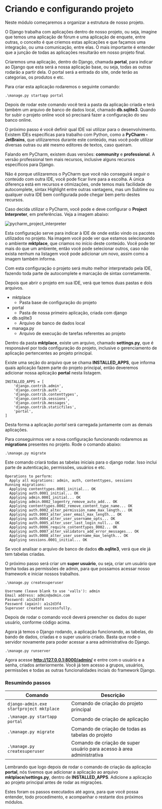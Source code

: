 # Criando e configurando projeto

Neste módulo começaremos a organizar a estrutura de nosso projeto.

O Django trabalha com aplicações dentro de nosso projeto, ou seja, imagine que temos uma aplicação de fórum e uma aplicação de enquete, entre outras, o conceito é que criemos estas aplicações e que façamos uma integração, ou uma comunicação, entre elas. O mais importante é entender que a junção de todas as aplicações resultarão em nosso projeto final.

Criaremos uma aplicação, dentro do Django, chamada **portal**, para indicar ao Django que esta será a nossa aplicação base, ou seja, todas as outras rodarão a partir dela. O portal será a entrada do site, onde terão as categorias, os produtos e etc.

Para criar esta aplicação rodaremos o seguinte comando:

`.\manage.py startapp portal`

Depois de rodar este comando você terá a pasta da aplicação criada e terá também um arquivo de banco de dados local, chamado **db.sqlite3**. Quando for subir o projeto online você só precisará fazer a configuração do seu banco online.

O próximo passo é você definir qual IDE vai utilizar para o desenvolvimento. Existem IDEs específicas para trabalho com Python, como a **PyCharm - JetBrains**, que utilizaremos durante este conteúdo, mas você pode utilizar diversas outras ou até mesmo editores de textos, caso queiram.

Falando em PyCharm, existem duas versões: **community** e **professional**. A versão professional tem mais recursos, inclusive alguns recursos específicos para Django.

Não é porque utilizaremos o PyCharm que você não conseguirá seguir o conteúdo com outra IDE, você pode ficar livre para a escolha. A única diferença está em recursos e otimizações, onde temos mais facilidade de autocomplete, sintax Highlight entre outras vantagens, mas um Sublime ou qualquer outra IDE bem configurada pode chegar bem perto destes recursos.

Caso decida utilizar o PyCharm, você pode e deve configurar o **Project Interpreter**, em preferências. Veja a imagem abaixo:

![pycharm_project_interpreter](./images/pycharm_project_interpreter.png "pycharm_project_interpreter")

Esta configuração serve para indicar à IDE de onde estão vindo os pacotes utilizados no projeto. Na imagem você pode ver que estamos selecionando o ambiente **mktplace**, que criamos no início deste conteúdo. Você pode ter mais do que um ambiente, então você pode selecionar outros, caso não exista nenhum na listagem você pode adicionar um novo, assim como a imagem também informa.

Com esta configuração o projeto será muito melhor interpretado pela IDE, fazendo toda parte de autocomplete e marcação de sintax corretamente.

Depois que abrir o projeto em sua IDE, verá que temos duas pastas e dois arquivos.

* mktplace
	* Pasta base de configuração do projeto
* portal
	* Pasta de nossa primeiro aplicação, criada com django
* db.sqlite3
	* Arquivo de banco de dados local
* managa.py
	* Arquivo de execução de tarefas referentes ao projeto

Dentro da pasta **mktplace**, existe um arquivo, chamado **settings.py**, que é responsável por toda configuração do projeto, inclusive o gerenciamento de aplicação pertencentes ao projeto principal.

Existe uma seção do arquivo que se chama **INSTALLED_APPS**, que informa quais aplicação fazem parte do projeto principal, então deveremos adicionar nossa aplicação **portal** nesta listagem.

```
INSTALLED_APPS = [
    'django.contrib.admin',
    'django.contrib.auth',
    'django.contrib.contenttypes',
    'django.contrib.sessions',
    'django.contrib.messages',
    'django.contrib.staticfiles',
    'portal',
]
```

Desta forma a aplicação *portal* será carregada juntamente com as demais aplicações.

Para conseguirmos ver a nova configuração funcionando rodaremos as **migrations** presentes no projeto. Rode o comando abaixo:

`.\manage.py migrate`

Este comando criará todas as tabelas iniciais para o django rodar. Isso inclui parte de autenticação, permissões, usuários e etc.

```
Operations to perform:
  Apply all migrations: admin, auth, contenttypes, sessions
Running migrations:
  Applying contenttypes.0001_initial... OK
  Applying auth.0001_initial... OK
  Applying admin.0001_initial... OK
  Applying admin.0002_logentry_remove_auto_add... OK
  Applying contenttypes.0002_remove_content_type_name... OK
  Applying auth.0002_alter_permission_name_max_length... OK
  Applying auth.0003_alter_user_email_max_length... OK
  Applying auth.0004_alter_user_username_opts... OK
  Applying auth.0005_alter_user_last_login_null... OK
  Applying auth.0006_require_contenttypes_0002... OK
  Applying auth.0007_alter_validators_add_error_messages... OK
  Applying auth.0008_alter_user_username_max_length... OK
  Applying sessions.0001_initial... OK
```

Se você analisar o arquivo de banco de dados **db.sqlite3**, verá que ele já tem tabelas criadas.

O próximo passo será criar um **super usuário**, ou seja, criar um usuário que tenha todas as permissões de admin, para que possamos acessar nosso framework e iniciar nossos trabalhos.

`.\manage.py createsuperuser`

```
Username (leave blank to use 'valls'): admin
Email address: admin@admin.com
Password: a1s2d3f4
Password (again): a1s2d3f4
Superuser created successfully.
```

Depois de rodar o comando você deverá preencher os dados do super usuário, conforme código acima.

Agora já temos o Django rodando, a aplicação funcionando, as tabelas, do bando de dados, criadas e o super usuário criado. Basta que rode o servidor novamente para poder acessar a area administrativa do Django.

`.\manage.py runserver`

Agora acesse **http://127.0.0.1:8000/admin/** e entre com o usuário e a senha, criados anteriormente. Você já tem acesso a grupos, usuários, permissões e todas as outras funcionalidades inciais do framework Django.

### Resumindo passos

| Comando | Descrição |
| ------- | --------- |
| `django-admin.exe startproject mktplace` | Comando de criação do projeto principal |
| `.\manage.py startapp portal` | Comando de criação de aplicação |
| `.\manage.py migrate` | Comando de criação de todas as tabelas do projeto |  
| `.\manage.py createsuperuser` | Comando de criação de super usuário para acesso à area administrativa |

Lembrando que logo depois de rodar o comando de criação da aplicação **portal**, nós tivemos que adicionar a aplicação ao arquivo **mktplace/settings.py**, dentro de **INSTALLED_APPS**. Adicione a aplicação ao projeto principal antes de rodar as migrações.

Estes foram os passos executados até agora, para que você possa entender, todo procedimento, e acompanhar o restante dos próximos módulos.